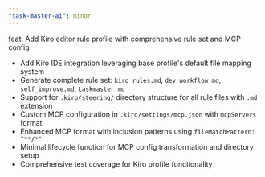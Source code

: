 ```yaml
---
"task-master-ai": minor
---
```


feat: Add Kiro editor rule profile with comprehensive rule set and MCP config

- Add Kiro IDE integration leveraging base profile's default file mapping system
- Generate complete rule set: `kiro_rules.md`, `dev_workflow.md`, `self_improve.md`, `taskmaster.md`
- Support for `.kiro/steering/` directory structure for all rule files with `.md` extension
- Custom MCP configuration in `.kiro/settings/mcp.json` with `mcpServers` format
- Enhanced MCP format with inclusion patterns using `fileMatchPattern: "**/*"`
- Minimal lifecycle function for MCP config transformation and directory setup
- Comprehensive test coverage for Kiro profile functionality
